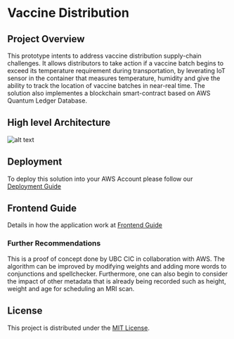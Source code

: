 # Vaccine Distribution

## Project Overview
This prototype intents to address vaccine distribution supply-chain challenges. It allows distributors to take action if a vaccine batch begins to exceed its temperature requirement during transportation, by leverating IoT sensor in the container that measures temperature, humidity and give the ability to track the location of vaccine batches in near-real time. The solution also implementes a blockchain smart-contract based on AWS Quantum Ledger Database. 


## High level Architecture
![alt text](images/ArchitectureDiagrampng)

## Deployment 
To deploy this solution into your AWS Account please follow our [Deployment Guide](docs/deployment_guide.md) 

## Frontend Guide
Details in how the application work at [Frontend Guide](docs/frontend_guide.md)
 
### Further Recommendations 
This is a proof of concept done by UBC CIC in collaboration with AWS. The algorithm can be improved by modifying weights and adding more words to conjunctions and spellchecker. Furthermore, one can also begin to consider the impact of other metadata that is already being recorded such as height, weight and age for scheduling an MRI scan.

## License
This project is distributed under the [MIT License](./LICENSE).